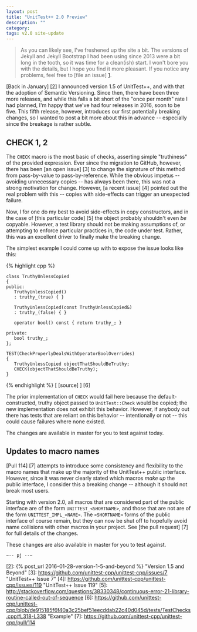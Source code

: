 ```yaml
---
layout: post
title: "UnitTest++ 2.0 Preview"
description: ""
category:
tags: v2.0 site-update
---
```


> As you can likely see, I've freshened up the site a bit. The versions of Jekyll and Jekyll
> Bootstrap I had been using since 2013 were a bit long in the tooth, so it was time for a
> clean(ish) start. I won't bore you with the details, but I hope you find it more pleasant. If you
> notice any problems, feel free to [file an issue] [1].

[Back in January] [2] I announced version 1.5 of UnitTest++, and with that the adoption of Semantic
Versioning. Since then, there have been three more releases, and while this falls a bit short of the
"once per month" rate I had planned, I'm happy that we've had four releases in 2016, soon to be
five. This fifth release, however, introduces our first potentially breaking changes, so I wanted to
post a bit more about this in advance -- especially since the breakage is rather subtle.

## CHECK 1, 2

The `CHECK` macro is the most basic of checks, asserting simple "truthiness" of the provided
expression. Ever since the migration to GitHub, however, there has been [an open issue] [3] to
change the signature of this method from pass-by-value to pass-by-reference. While the obvious
impetus -- avoiding unnecessary copies -- has always been there, this was not a strong motivation
for change. However, [a recent issue] [4] pointed out the real problem with this -- copies with
side-effects can trigger an unexpected failure.

Now, I for one do my best to avoid side-effects in copy constructors, and in the case of [this
particular code] [5] the object probably shouldn't even _be_ copyable. However,
a test library should not be making assumptions of, or attempting to enforce particular practices in,
the code under test. Rather, this was an excellent driver to finally make the breaking change.

The simplest example I could come up with to expose the issue looks like this:

{% highlight cpp %}

    class TruthyUnlessCopied
    {
    public:
       TruthyUnlessCopied()
       : truthy_(true) { }

       TruthyUnlessCopied(const TruthyUnlessCopied&)
       : truthy_(false) { }

       operator bool() const { return truthy_; }

    private:
       bool truthy_;
    };

    TEST(CheckProperlyDealsWithOperatorBoolOverrides)
    {
       TruthyUnlessCopied objectThatShouldBeTruthy;
       CHECK(objectThatShouldBeTruthy);
    }

{% endhighlight %}
[ [source] ] [6]

The prior implementation of `CHECK` would fail here because the default-constructed,
truthy object passed to `UnitTest::Check` would be copied; the new implementation does not exhibit
this behavior. However, if anybody out there has tests that are reliant on this behavior --
intentionally or not -- this could cause failures where none existed.

The changes are available in master for you to test against today.

## Updates to macro names

[Pull 114] [7] attempts to introduce some consistency and flexibility to the macro names that make
up the majority of the UnitTest++ public interface. However, since it was never clearly stated
which macros _make up_ the public interface, I consider this a breaking change -- although it
should not break most users.

Starting with version 2.0, all macros that are considered part of the public interface are of the
form `UNITTEST_<SHORTNAME>`, and those that are not are of the form `UNITTEST_IMPL_<NAME>`. The
`<SHORTNAME>` forms of the public interface of course remain, but they can now be shut off to
hopefully avoid name collisions with other macros in your project. See [the pull request] [7] for
full details of the changes.

These changes are also available in master for you to test against.

`~-- pj --~`

[1]: https://github.com/unittest-cpp/unittest-cpp.github.com/issues/new "Report site issue"
[2]: {% post_url 2016-01-28-version-1-5-and-beyond %} "Version 1.5 and Beyond"
[3]: https://github.com/unittest-cpp/unittest-cpp/issues/7 "UnitTest++ Issue 7"
[4]: https://github.com/unittest-cpp/unittest-cpp/issues/119 "UnitTest++ Issue 119"
[5]: http://stackoverflow.com/questions/38330348/continuous-error-21-library-routine-called-out-of-sequence
[6]: https://github.com/unittest-cpp/unittest-cpp/blob/de915185f6f40a3c25bef51eecddab22c40d045d/tests/TestChecks.cpp#L318-L338 "Example"
[7]: https://github.com/unittest-cpp/unittest-cpp/pull/114
